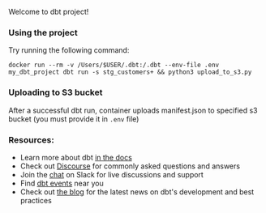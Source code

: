 Welcome to dbt project!

### Using the project
Try running the following command:
```
docker run --rm -v /Users/$USER/.dbt:/.dbt --env-file .env my_dbt_project dbt run -s stg_customers+ && python3 upload_to_s3.py
```

### Uploading to S3 bucket
After a successful dbt run, container uploads manifest.json to specified s3 bucket (you must provide it in ```.env``` file)

### Resources:
- Learn more about dbt [in the docs](https://docs.getdbt.com/docs/introduction)
- Check out [Discourse](https://discourse.getdbt.com/) for commonly asked questions and answers
- Join the [chat](https://community.getdbt.com/) on Slack for live discussions and support
- Find [dbt events](https://events.getdbt.com) near you
- Check out [the blog](https://blog.getdbt.com/) for the latest news on dbt's development and best practices
